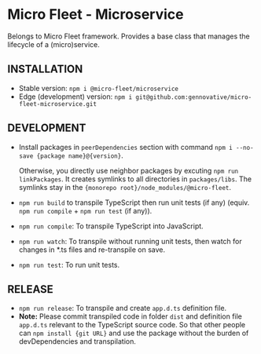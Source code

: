 # Micro Fleet - Microservice

Belongs to Micro Fleet framework. Provides a base class that manages the lifecycle of a (micro)service.

## INSTALLATION

- Stable version: `npm i @micro-fleet/microservice`
- Edge (development) version: `npm i git@github.com:gennovative/micro-fleet-microservice.git`

## DEVELOPMENT

- Install packages in `peerDependencies` section with command `npm i --no-save {package name}@{version}`.

  Otherwise, you directly use neighbor packages by excuting `npm run linkPackages`. It creates symlinks to all directories in `packages/libs`. The symlinks stay in the `{monorepo root}/node_modules/@micro-fleet`.

- `npm run build` to transpile TypeScript then run unit tests (if any) (equiv. `npm run compile` + `npm run test` (if any)).
- `npm run compile`: To transpile TypeScript into JavaScript.
- `npm run watch`: To transpile without running unit tests, then watch for changes in *.ts files and re-transpile on save.
- `npm run test`: To run unit tests.

## RELEASE

- `npm run release`: To transpile and create `app.d.ts` definition file.
- **Note:** Please commit transpiled code in folder `dist` and definition file `app.d.ts` relevant to the TypeScript source code. So that other people can `npm install {git URL}` and use the package without the burden of devDependencies and transpilation.
